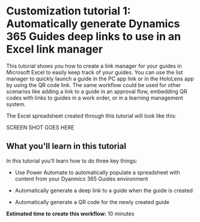 

# Customization tutorial 1: Automatically generate Dynamics 365 Guides deep links to use in an Excel link manager

This tutorial shows you how to create a link manager for your guides in Microsoft Excel to easily keep track of your guides. You can use the list manager to quickly launch a guide in the PC app link or in the HoloLens app by using the QR code link. The same workflow could be used for other scenarios like adding a link to a guide in an approval flow, embedding QR codes with links to guides in a work order, or in a learning management system.

The Excel spreadsheet created through this tutorial will look like this:

SCREEN SHOT GOES HERE

## What you'll learn in this tutorial

In this tutorial you’ll learn how to do three key things:

- Use Power Automate to automatically populate a spreadsheet with content from your Dyanmics 365 Guides environment

- Automatically generate a deep link to a guide when the guide is created

- Automatically generate a QR code for the newly created guide

**Estimated time to create this workflow:** 10 minutes



